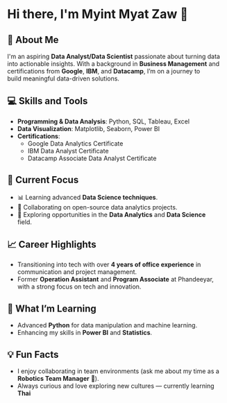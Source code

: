 # Hi there, I'm Myint Myat Zaw 👋

## 🌟 About Me

I'm an aspiring **Data Analyst/Data Scientist** passionate about turning data  
into actionable insights. With a background in **Business Management** and  
certifications from **Google**, **IBM**, and **Datacamp**, I’m on a journey to  
build meaningful data-driven solutions.

## 💻 Skills and Tools

- **Programming & Data Analysis**: Python, SQL, Tableau, Excel
- **Data Visualization**: Matplotlib, Seaborn, Power BI
- **Certifications**:  
  - Google Data Analytics Certificate  
  - IBM Data Analyst Certificate  
  - Datacamp Associate Data Analyst Certificate  

## 🎯 Current Focus

- 📊 Learning advanced **Data Science techniques**.  
- 🤝 Collaborating on open-source data analytics projects.  
- 🚀 Exploring opportunities in the **Data Analytics** and **Data Science**  
  field.

## 📈 Career Highlights

- Transitioning into tech with over **4 years of office experience** in  
  communication and project management.
- Former **Operation Assistant** and **Program Associate** at Phandeeyar,  
  with a strong focus on tech and innovation.

## 🌱 What I’m Learning

- Advanced **Python** for data manipulation and machine learning.  
- Enhancing my skills in **Power BI** and **Statistics**.

## 💡 Fun Facts

- I enjoy collaborating in team environments (ask me about my time as a  
  **Robotics Team Manager** 🤖).  
- Always curious and love exploring new cultures — currently learning **Thai**
